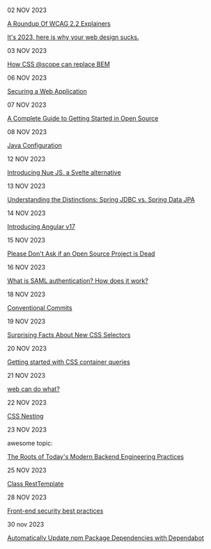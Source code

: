 02 NOV 2023 

[A Roundup Of WCAG 2.2 Explainers](https://www.smashingmagazine.com/2023/10/roundup-wcag-explainers/)

[It's 2023, here is why your web design sucks.](https://heather-buchel.com/blog/2023/10/why-your-web-design-sucks/)

03 NOV 2023

[How CSS @scope can replace BEM](https://blog.logrocket.com/css-scope-replace-bem/)

06 NOV 2023

[Securing a Web Application](https://spring.io/guides/gs/securing-web/)

07 NOV 2023

[A Complete Guide to Getting Started in Open Source](https://dev.to/opensauced/a-complete-guide-to-getting-started-in-open-source-2449)

08 NOV 2023

[Java Configuration](https://docs.spring.io/spring-security/reference/servlet/configuration/java.html)

12 NOV 2023

[Introducing Nue JS, a Svelte alternative](https://blog.logrocket.com/introducing-nue-js-svelte-alternative/)

13 NOV 2023

[Understanding the Distinctions: Spring JDBC vs. Spring Data JPA](https://medium.com/@dudkamv/understanding-the-distinctions-spring-jdbc-vs-spring-data-jpa-ecc1e8039e31)

14 NOV 2023 

[Introducing Angular v17](https://blog.angular.io/introducing-angular-v17-4d7033312e4b)

15 NOV 2023

[Please Don't Ask if an Open Source Project is Dead](https://minimaxir.com/2023/11/open-source-dead-github/?utm_source=tldrwebdev)

16 NOV 2023

[What is SAML authentication? How does it work?](https://d0znpp.medium.com/what-is-saml-authentication-how-does-it-work-221533fd58cc)

18 NOV 2023

[Conventional Commits](https://www.conventionalcommits.org/en/v1.0.0/)


19 NOV 2023

[Surprising Facts About New CSS Selectors](https://cloudfour.com/thinks/surprising-facts-about-new-css-selectors/)

20 NOV 2023

[Getting started with CSS container queries](https://developer.mozilla.org/en-US/blog/getting-started-with-css-container-queries/)

21 NOV 2023 

[web can do what?](https://thewebshowcase.withgoogle.com/#card-be-more-than-just-a-landing-page)

22 NOV 2023

[CSS Nesting](https://ishadeed.com/article/css-nesting)


23 NOV 2023

awesome topic:

[The Roots of Today's Modern Backend Engineering Practices](https://blog.pragmaticengineer.com/the-roots-of-modern-backend-engineering-practices/?utm_source=tldrwebdev)


25 NOV 2023

[Class RestTemplate](https://docs.spring.io/spring-framework/docs/current/javadoc-api/org/springframework/web/client/RestTemplate.html)

28 NOV 2023

[Front-end security best practices](https://griddynamics.medium.com/front-end-security-best-practices-8c47d23caf62)

30 nov 2023

[Automatically Update npm Package Dependencies with Dependabot](https://colbyfayock.com/posts/automatically-update-npm-package-dependencies-with-dependabot/?utm_source=tldrwebdev)

